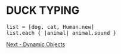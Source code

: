 # DUCK TYPING

<pre>
list = [dog, cat, Human.new]
list.each { |animal| animal.sound }
</pre>

[Next - Dynamic Objects](https://github.com/Ken-Richard/mu-ruby-intro/blob/master/dynamic-objects.md)